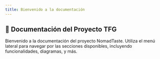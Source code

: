 ```yaml
---
title: Bienvenido a la documentación
---
```


## 📘 Documentación del Proyecto TFG

Bienvenido a la documentación del proyecto NomadTaste. Utiliza el menú lateral para navegar por las secciones disponibles, incluyendo funcionalidades, diagramas, y más.
